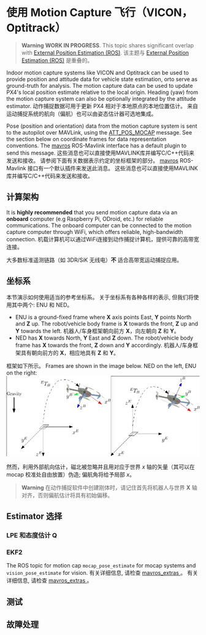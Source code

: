 # 使用 Motion Capture 飞行（VICON，Optitrack）

> **Warning** **WORK IN PROGRESS**. This topic shares significant overlap with [External Position Estimation (ROS)](../ros/external_position_estimation.md). 该主题与 [External Position Estimation (ROS)](../ros/external_position_estimation.md) 是重叠的。

Indoor motion capture systems like VICON and Optitrack can be used to provide position and attitude data for vehicle state estimation, orto serve as ground-truth for analysis. The motion capture data can be used to update PX4's local position estimate relative to the local origin. Heading (yaw) from the motion capture system can also be optionally integrated by the attitude estimator. 动作捕捉数据可用于更新 PX4 相对于本地原点的本地位置估计。 来自运动捕捉系统的航向（偏航）也可以由姿态估计器可选地集成。

Pose (position and orientation) data from the motion capture system is sent to the autopilot over MAVLink, using the [ATT_POS_MOCAP](https://mavlink.io/en/messages/common.html#ATT_POS_MOCAP) message. See the section below on coordinate frames for data representation conventions. The [mavros](../ros/mavros_installation.md) ROS-Mavlink interface has a default plugin to send this message. 这些消息也可以直接使用MAVLINK库并编写C/C++代码来发送和接收。 请参阅下面有关数据表示约定的坐标框架的部分。 [mavros](../ros/mavros_installation.md) ROS-Mavlink 接口有一个默认插件来发送此消息。 这些消息也可以直接使用MAVLINK库并编写C/C++代码来发送和接收。

## 计算架构

It is **highly recommended** that you send motion capture data via an **onboard** computer (e.g Raspberry Pi, ODroid, etc.) for reliable communications. The onboard computer can be connected to the motion capture computer through WiFi, which offers reliable, high-bandwidth connection. 机载计算机可以通过WiFi连接到动作捕捉计算机，提供可靠的高带宽连接。

大多数标准遥测链路（如 3DR/SiK 无线电）**不** 适合高带宽运动捕捉应用。

## 坐标系

本节演示如何使用适当的参考坐标系。 关于坐标系有各种各样的表示, 但我们将使用其中两个: ENU 和 NED。

* ENU is a ground-fixed frame where **X** axis points East, **Y** points North and **Z** up. The robot/vehicle body frame is **X** towards the front, **Z** up and **Y** towards the left. 机器人/车身框架朝向前方 **X**，向左朝向 **Z** 和 **Y**。
* NED has **X** towards North, **Y** East and **Z** down. The robot/vehicle body frame has **X** towards the front, **Z** down and **Y** accordingly. 机器人/车身框架具有朝向前方的 **X**，相应地具有 **Z** 和 **Y**。

框架如下所示。 Frames are shown in the image below. NED on the left, ENU on the right: ![参考机架](../../assets/lpe/ref_frames.png)

然而，利用外部航向估计，磁北被忽略并且用对应于世界 *x* 轴的矢量（其可以在 mocap 校准处自由放置）伪造; 偏航角将给予局部 *x*。

> **Warning** 在动作捕捉软件中创建刚体时，请记住首先将机器人与世界 **X** 轴对齐，否则偏航估计将具有初始偏移。


## Estimator 选择

### LPE 和态度估计 Q

### EKF2


The ROS topic for motion cap `mocap_pose_estimate` for mocap systems and `vision_pose_estimate` for vision. 有关详细信息, 请检查 [ mavros_extras ](http://wiki.ros.org/mavros_extras)。 有关详细信息, 请检查 [ mavros_extras ](http://wiki.ros.org/mavros_extras)。


## 测试

## 故障处理
